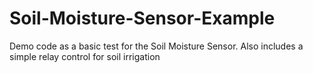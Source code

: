 # Soil-Moisture-Sensor-Example
Demo code as a basic test for the Soil Moisture Sensor. Also includes a simple relay control for soil irrigation
